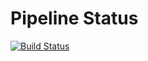 # Pipeline Status
[![Build Status](https://dev.azure.com/ToyotaEproc/InternProject/_apis/build/status%2FSync%20with%20Microsoft?branchName=main)](https://dev.azure.com/ToyotaEproc/InternProject/_build/latest?definitionId=78&branchName=main)
